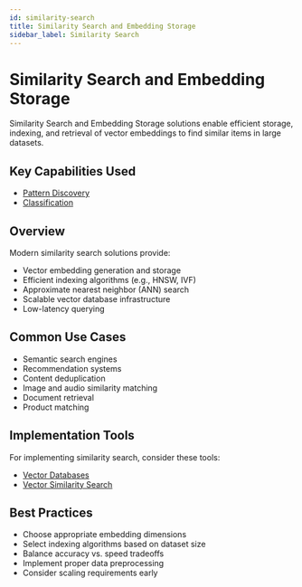 ```yaml
---
id: similarity-search
title: Similarity Search and Embedding Storage
sidebar_label: Similarity Search
---
```


# Similarity Search and Embedding Storage

Similarity Search and Embedding Storage solutions enable efficient storage, indexing, and retrieval of vector embeddings to find similar items in large datasets.

## Key Capabilities Used

- [Pattern Discovery](../capabilities/pattern-discovery)
- [Classification](../capabilities/classification)

## Overview

Modern similarity search solutions provide:

- Vector embedding generation and storage
- Efficient indexing algorithms (e.g., HNSW, IVF)
- Approximate nearest neighbor (ANN) search
- Scalable vector database infrastructure
- Low-latency querying

## Common Use Cases

- Semantic search engines
- Recommendation systems
- Content deduplication
- Image and audio similarity matching
- Document retrieval
- Product matching

## Implementation Tools

For implementing similarity search, consider these tools:

- [Vector Databases](../tools/vector-databases)
- [Vector Similarity Search](../tools/vector-similarity-search)

## Best Practices

- Choose appropriate embedding dimensions
- Select indexing algorithms based on dataset size
- Balance accuracy vs. speed tradeoffs
- Implement proper data preprocessing
- Consider scaling requirements early
